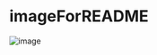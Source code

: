 # imageForREADME
![image](http://github.com/ZJX-09/imageForREADME/tree/master/myComentForGithubReadMe/front_index.png)
